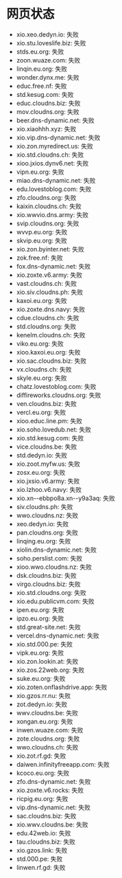 # 网页状态
- xio.xeo.dedyn.io: 失败
- xio.stu.loveslife.biz: 失败
- stds.eu.org: 失败
- zoon.wuaze.com: 失败
- linqin.eu.org: 失败
- wonder.dynx.me: 失败
- educ.free.nf: 失败
- std.kesug.com: 失败
- educ.cloudns.biz: 失败
- mov.cloudns.org: 失败
- beer.dns-dynamic.net: 失败
- xio.xiaohhh.xyz: 失败
- xio.vip.dns-dynamic.net: 失败
- xio.zon.myredirect.us: 失败
- xio.std.cloudns.ch: 失败
- xioo.jxios.dynv6.net: 失败
- vipn.eu.org: 失败
- miao.dns-dynamic.net: 失败
- edu.lovestoblog.com: 失败
- zfo.cloudns.org: 失败
- kaixin.cloudns.ch: 失败
- xio.wwvio.dns.army: 失败
- svip.cloudns.org: 失败
- wvvp.eu.org: 失败
- skvip.eu.org: 失败
- xio.zon.byinter.net: 失败
- zok.free.nf: 失败
- fox.dns-dynamic.net: 失败
- xio.zoxte.v6.army: 失败
- vast.cloudns.ch: 失败
- xio.siv.cloudns.ph: 失败
- kaxoi.eu.org: 失败
- xio.zoxte.dns.navy: 失败
- cdue.cloudns.ch: 失败
- std.cloudns.org: 失败
- kenelm.cloudns.ch: 失败
- viko.eu.org: 失败
- xioo.kaxoi.eu.org: 失败
- xio.sac.cloudns.biz: 失败
- vx.cloudns.ch: 失败
- skyle.eu.org: 失败
- chatz.lovestoblog.com: 失败
- diffireworks.cloudns.org: 失败
- ven.cloudns.biz: 失败
- vercl.eu.org: 失败
- xioo.educ.line.pm: 失败
- xio.soho.lovedub.net: 失败
- xio.std.kesug.com: 失败
- vice.cloudns.be: 失败
- std.dedyn.io: 失败
- xio.zoot.myfw.us: 失败
- zosx.eu.org: 失败
- xio.jxsio.v6.army: 失败
- xio.lzhoo.v6.navy: 失败
- xio.xn--ebbpo8a.xn--y9a3aq: 失败
- siv.cloudns.ph: 失败
- wwo.cloudns.nz: 失败
- xeo.dedyn.io: 失败
- pan.cloudns.org: 失败
- linqing.eu.org: 失败
- xiolin.dns-dynamic.net: 失败
- soho.perslist.com: 失败
- xioo.wwo.cloudns.nz: 失败
- dsk.cloudns.biz: 失败
- virgo.cloudns.biz: 失败
- xio.std.cloudns.org: 失败
- xio.edu.publicvm.com: 失败
- ipen.eu.org: 失败
- ipzo.eu.org: 失败
- std.great-site.net: 失败
- vercel.dns-dynamic.net: 失败
- xio.std.000.pe: 失败
- vipk.eu.org: 失败
- xio.zon.lookin.at: 失败
- xio.zos.22web.org: 失败
- suke.eu.org: 失败
- xio.zoten.onflashdrive.app: 失败
- xio.gzos.rr.nu: 失败
- zot.dedyn.io: 失败
- wwv.cloudns.be: 失败
- xongan.eu.org: 失败
- inwen.wuaze.com: 失败
- zote.cloudns.org: 失败
- wwo.cloudns.ch: 失败
- xio.zot.rf.gd: 失败
- daiwen.infinityfreeapp.com: 失败
- kcoco.eu.org: 失败
- zfo.dns-dynamic.net: 失败
- xio.zoxte.v6.rocks: 失败
- ricpig.eu.org: 失败
- vip.dns-dynamic.net: 失败
- sac.cloudns.biz: 失败
- xio.wwv.cloudns.be: 失败
- edu.42web.io: 失败
- tau.cloudns.biz: 失败
- xio.gzos.link: 失败
- std.000.pe: 失败
- linwen.rf.gd: 失败
